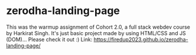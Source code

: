 # zerodha-landing-page
This was the warmup assignment of Cohort 2.0, a full stack webdev course by Harkirat Singh. 
It's just basic project made by using HTML/CSS and JS (DOM)...
Please check it out :)
Link: https://firedup2023.github.io/zerodha-landing-page/
